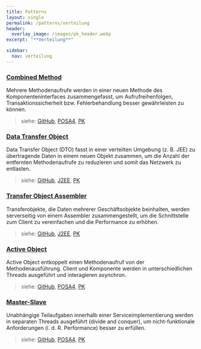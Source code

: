 ```yaml
---
title: Patterns
layout: single
permalink: /patterns/verteilung
header:
  overlay_image: /images/pk_header.webp
excerpt: "**Verteilung**"

sidebar:
  nav: verteilung
---
```


### [Combined Method](/patterns/verteilung/combinedmethod)
Mehrere Methodenaufrufe werden in einer neuen Methode des Komponenteninterfaces zusammengefasst, um Aufrufreihenfolgen, Transaktionssicherheit bzw. Fehlerbehandlung besser gewährleisten zu können.

> siehe: [GitHub](https://github.com/KarlEilebrecht/patterns-kompakt-code/blob/main/src/test/java/de/calamanari/pk/combinedmethod/README.md), [POSA4](/literature#posa4), [PK](/literature#pk)

### [Data Transfer Object](/patterns/verteilung/datatransferobject)
Data Transfer Object (DTO) fasst in einer verteilten Umgebung (z. B. JEE) zu übertragende Daten in einem neuen Objekt zusammen, um die Anzahl der entfernten Methodenaufrufe zu reduzieren und somit das Netzwerk zu entlasten.

> siehe: [GitHub](https://github.com/KarlEilebrecht/patterns-kompakt-code/blob/main/src/test/java/de/calamanari/pk/datatransferobject/README.md), [J2EE](/literature#j2ee), [PK](/literature#pk)

### [Transfer Object Assembler](/patterns/verteilung/transferobjectassembler)
Transferobjekte, die Daten mehrerer Geschäftsobjekte beinhalten, werden serverseitig von einem Assembler zusammengestellt, um die Schnittstelle zum Client zu vereinfachen und die Performance zu erhöhen.

> siehe: [GitHub](https://github.com/KarlEilebrecht/patterns-kompakt-code/blob/main/src/test/java/de/calamanari/pk/transferobjectassembler/README.md), [J2EE](/literature#j2ee), [PK](/literature#pk)

### [Active Object](/patterns/verteilung/activeobject)
Active Object entkoppelt einen Methodenaufruf von der Methodenausführung. Client und Komponente werden in unterschiedlichen Threads ausgeführt und interagieren asynchron.

> siehe: [GitHub](https://github.com/KarlEilebrecht/patterns-kompakt-code/blob/main/src/test/java/de/calamanari/pk/activeobject/README.md), [POSA4](/literature#posa4), [PK](/literature#pk)

### [Master-Slave](/patterns/verteilung/masterslave)
Unabhängige Teilaufgaben innerhalb einer Serviceimplementierung werden in separaten Threads ausgeführt (divide and conquer), um nicht-funktionale Anforderungen (i. d. R. Performance) besser zu erfüllen.

> siehe: [GitHub](https://github.com/KarlEilebrecht/patterns-kompakt-code/blob/main/src/test/java/de/calamanari/pk/masterslave/README.md), [POSA4](/literature#posa4), [PK](/literature#pk)


